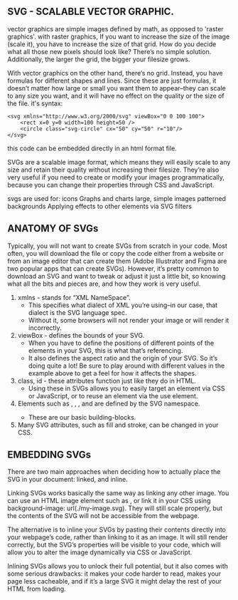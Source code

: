 
## SVG - SCALABLE VECTOR GRAPHIC.
vector graphics are simple images defined by math, as opposed to 'raster graphics'.
with raster graphics, If you want to increase the size of the image (scale it), you have to increase the size of that grid.
How do you decide what all those new pixels should look like? There’s no simple solution. Additionally, the larger the grid, the bigger your filesize grows.

With vector graphics on the other hand, there’s no grid. Instead, you have formulas for different shapes and lines. Since these are just formulas, it doesn’t matter how large or small you want them to appear–they can scale to any size you want, and it will have no effect on the quality or the size of the file.
it's syntax:
```
<svg xmlns="http://www.w3.org/2000/svg" viewBox="0 0 100 100">
    <rect x=0 y=0 width=100 height=50 />
    <circle class="svg-circle" cx="50" cy="50" r="10"/>
</svg>
```
this code can be embedded directly in an html format file.

SVGs are a scalable image format, which means they will easily scale to any size and retain their quality without increasing their filesize. They’re also very useful if you need to create or modify your images programmatically, because you can change their properties through CSS and JavaScript.

svgs are used for:
    icons
    Graphs and charts
    large, simple images
    patterned backgrounds
    Applying effects to other elements via SVG filters

## ANATOMY OF SVGs
Typically, you will not want to create SVGs from scratch in your code. Most often, you will download the file or copy the code either from a website or from an image editor that can create them (Adobe Illustrator and Figma are two popular apps that can create SVGs). However, it’s pretty common to download an SVG and want to tweak or adjust it just a little bit, so knowing what all the bits and pieces are, and how they work is very useful.

1. xmlns - stands for “XML NameSpace”.
    - This specifies what dialect of XML you’re using–in our case, that dialect is the SVG language spec. 
    - Without it, some browsers will not render your image or will render it incorrectly. 
2. viewBox - defines the bounds of your SVG. 
    - When you have to define the positions of different points of the elements in your SVG, this is what that’s referencing. 
    - It also defines the aspect ratio and the origin of your SVG. So it’s doing quite a lot! Be sure to play around with different values in the example above to get a feel for how it affects the shapes.
3. class, id - these attributes function just like they do in HTML. 
    - Using these in SVGs allows you to easily target an element via CSS or JavaScript, or to reuse an element via the use element.
4. Elements such as <circle>, <rect>, <path>, and <text> are defined by  the SVG namespace. 
    - These are our basic building-blocks.
5. Many SVG attributes, such as fill and stroke, can be changed in your CSS.


## EMBEDDING SVGs
There are two main approaches when deciding how to actually place the SVG in your document: linked, and inline.

Linking SVGs works basically the same way as linking any other image. You can use an HTML image element such as <img>, or link it in your CSS using background-image: url(./my-image.svg). They will still scale properly, but the contents of the SVG will not be accessible from the webpage.

The alternative is to inline your SVGs by pasting their contents directly into your webpage’s code, rather than linking to it as an image. It will still render correctly, but the SVG’s properties will be visible to your code, which will allow you to alter the image dynamically via CSS or JavaScript.

Inlining SVGs allows you to unlock their full potential, but it also comes with some serious drawbacks: it makes your code harder to read, makes your page less cacheable, and if it’s a large SVG it might delay the rest of your HTML from loading.